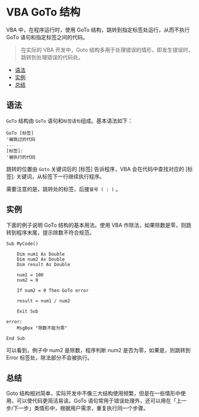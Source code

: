 # VBA GoTo 结构

VBA 中，在程序运行时，使用 GoTo 结构，跳转到指定标签处运行，从而不执行 GoTo 语句和指定标签之间的代码。

> 在实际的 VBA 开发中，Goto 结构多用于处理错误的情形，即发生错误时，跳转到处理错误的代码处。

* [语法](#语法)
* [实例](#实例)
* [总结](#总结)

## 语法

`GoTo` 结构由 `GoTo` 语句和`标签语句`组成。基本语法如下：
```vba
GoTo [标签]
'被跳过的代码
...
[标签]:
'被执行的代码
```
跳转的位置由 `Goto` 关键词后的 [标签] 告诉程序，VBA 会在代码中查找对应的 [标签]: 关键词，从标签下一行继续执行程序。

需要注意的是，跳转处的标签，后接`冒号 ( : )` 。

## 实例

下面的例子说明 GoTo 结构的基本用法。使用 VBA 作除法，如果除数是零，则跳转到程序末尾，提示除数不符合规范。
```vba
Sub MyCode()

    Dim num1 As Double
    Dim num2 As Double
    Dim result As Double
    
    num1 = 100
    num2 = 0
    
    If num2 = 0 Then GoTo error
    
    result = num1 / num2
    
    Exit Sub
    
error:
    MsgBox "除数不能为零"

End Sub
```
可以看到，例子中 num2 是除数，程序判断 num2 是否为零，如果是，则跳转到 Error 标签处，除法部分不会被执行。

## 总结

Goto 结构相对简单，实际开发中不像三大结构使用频繁，但是在一些情形中使用，可以使代码更简洁易读。GoTo 语句常用于错误处理外，还可以用在「上一步/下一步」类情形中，根据用户需求，重复执行同一个步骤。


